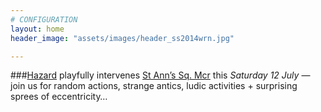 ```yaml
---
# CONFIGURATION
layout: home
header_image: "assets/images/header_ss2014wrn.jpg"

---
```

###[Hazard](/current/2014-hazard) playfully intervenes [St Ann’s Sq. Mcr](http://bit.ly/1wrGmvW) this *Saturday 12 July* — join us for random actions, strange antics, ludic activities + surprising sprees of eccentricity…
